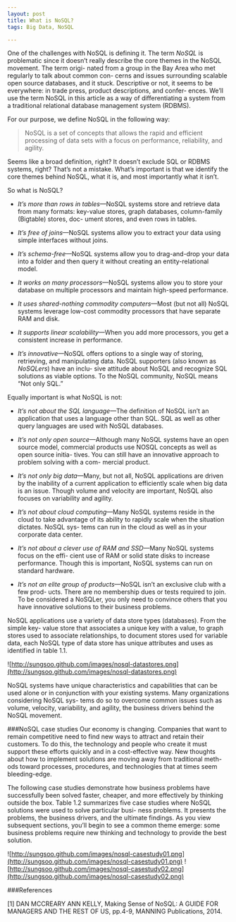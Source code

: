 ```yaml
---
layout: post
title: What is NoSQL?
tags: Big Data, NoSQL

---
```

One of the challenges with NoSQL is defining it. The term *NoSQL* is problematic since it doesn’t really describe the core themes in the NoSQL movement. The term origi- nated from a group in the Bay Area who met regularly to talk about common con- cerns and issues surrounding scalable open source databases, and it stuck. Descriptive or not, it seems to be everywhere: in trade press, product descriptions, and confer- ences. We’ll use the term NoSQL in this article as a way of differentiating a system from a traditional relational database management system (RDBMS).
For our purpose, we define NoSQL in the following way:
> NoSQL is a set of concepts that allows the rapid and efficient processing of data sets with a focus on performance, reliability, and agility.
Seems like a broad definition, right? It doesn’t exclude SQL or RDBMS systems, right? That’s not a mistake. What’s important is that we identify the core themes behind NoSQL, what it is, and most importantly what it isn’t.
So what is NoSQL?
* *It’s more than rows in tables*—NoSQL systems store and retrieve data from many formats: key-value stores, graph databases, column-family (Bigtable) stores, doc- ument stores, and even rows in tables.
* *It’s free of joins*—NoSQL systems allow you to extract your data using simple interfaces without joins.
* *It’s schema-free*—NoSQL systems allow you to drag-and-drop your data into a folder and then query it without creating an entity-relational model. 
* *It works on many processors*—NoSQL systems allow you to store your database on multiple processors and maintain high-speed performance.
* *It uses shared-nothing commodity computers*—Most (but not all) NoSQL systems leverage low-cost commodity processors that have separate RAM and disk.
* *It supports linear scalability*—When you add more processors, you get a consistent increase in performance.
* *It’s innovative*—NoSQL offers options to a single way of storing, retrieving, and manipulating data. NoSQL supporters (also known as *NoSQLers*) have an inclu- sive attitude about NoSQL and recognize SQL solutions as viable options. To the NoSQL community, NoSQL means “Not only SQL.”
Equally important is what NoSQL is not:
* *It’s not about the SQL language*—The definition of NoSQL isn’t an application that uses a language other than SQL. SQL as well as other query languages are used with NoSQL databases.
* *It’s not only open source*—Although many NoSQL systems have an open source model, commercial products use NOSQL concepts as well as open source initia- tives. You can still have an innovative approach to problem solving with a com- mercial product.
* *It’s not only big data*—Many, but not all, NoSQL applications are driven by the inability of a current application to efficiently scale when big data is an issue. Though volume and velocity are important, NoSQL also focuses on variability and agility.
* *It’s not about cloud computing*—Many NoSQL systems reside in the cloud to take advantage of its ability to rapidly scale when the situation dictates. NoSQL sys- tems can run in the cloud as well as in your corporate data center.
* *It’s not about a clever use of RAM and SSD*—Many NoSQL systems focus on the effi- cient use of RAM or solid state disks to increase performance. Though this is important, NoSQL systems can run on standard hardware.
* *It’s not an elite group of products*—NoSQL isn’t an exclusive club with a few prod- ucts. There are no membership dues or tests required to join. To be considered a NoSQLer, you only need to convince others that you have innovative solutions to their business problems.
NoSQL applications use a variety of data store types (databases). From the simple key- value store that associates a unique key with a value, to graph stores used to associate relationships, to document stores used for variable data, each NoSQL type of data store has unique attributes and uses as identified in table 1.1.

![http://sungsoo.github.com/images/nosql-datastores.png](http://sungsoo.github.com/images/nosql-datastores.png)NoSQL systems have unique characteristics and capabilities that can be used alone or in conjunction with your existing systems. Many organizations considering NoSQL sys- tems do so to overcome common issues such as volume, velocity, variability, and agility, the business drivers behind the NoSQL movement.
###NoSQL case studiesOur economy is changing. Companies that want to remain competitive need to find new ways to attract and retain their customers. To do this, the technology and people who create it must support these efforts quickly and in a cost-effective way. New thoughts about how to implement solutions are moving away from traditional meth- ods toward processes, procedures, and technologies that at times seem bleeding-edge.
The following case studies demonstrate how business problems have successfully been solved faster, cheaper, and more effectively by thinking outside the box. Table 1.2 summarizes five case studies where NoSQL solutions were used to solve particular busi- ness problems. It presents the problems, the business drivers, and the ultimate findings. As you view subsequent sections, you’ll begin to see a common theme emerge: some business problems require new thinking and technology to provide the best solution.

![http://sungsoo.github.com/images/nosql-casestudy01.png](http://sungsoo.github.com/images/nosql-casestudy01.png)
![http://sungsoo.github.com/images/nosql-casestudy02.png](http://sungsoo.github.com/images/nosql-casestudy02.png)###References
[1] DAN MCCREARY ANN KELLY, Making Sense of NoSQL: A GUIDE FOR MANAGERS AND THE REST OF US, pp.4-9, MANNING Publications, 2014. 